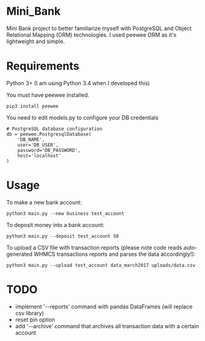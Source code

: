 # Mini_Bank
Mini Bank project to better familiarize myself with PostgreSQL and Object Relational Mapping (ORM) technologies. I used peewee ORM as it's lightweight and simple. 

# Requirements
Python 3+ (I am using Python 3.4 when I developed this)

You must have peewee installed.

```
pip3 install peewee
```

You need to edit models.py to configure your DB credentials
```
# PostgreSQL database configuration
db = peewee.PostgresqlDatabase(
    'DB_NAME',
    user='DB_USER',
    password='DB_PASSWORD',
    host='localhost'
)
```

# Usage
To make a new bank account:
```
python3 main.py --new business test_account
```

To deposit money into a bank account:
```
python3 main.py --deposit test_account 50
```

To upload a CSV file with transaction reports (please note code reads auto-generated WHMCS transactions reports and parses the data accordingly!):
```
python3 main.py --upload test_account data_march2017 uploads/data.csv
```

# TODO
- implement '--reports' command with pandas DataFrames (will replace csv library)
- reset pin option
- add '--archive' command that archives all transaction data with a certain account
